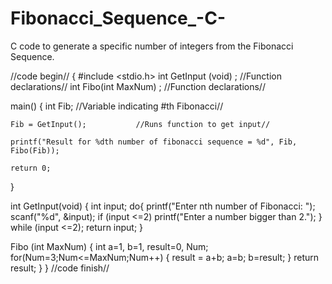 # Fibonacci_Sequence_-C-
C code to generate a specific number of integers from the Fibonacci Sequence. 

//code begin//
{
#include <stdio.h>
int GetInput (void) ;  //Function declarations//
int Fibo(int MaxNum) ;  //Function declarations//

main()
{
    int Fib;                    //Variable indicating #th Fibonacci//

    Fib = GetInput();           //Runs function to get input//

    printf("Result for %dth number of fibonacci sequence = %d", Fib, Fibo(Fib));

    return 0;
}

int GetInput(void)
{
    int input;
    do{
            printf("Enter nth number of Fibonacci: ");
            scanf("%d", &input);
            if (input <=2)
                printf("Enter a number bigger than 2.");
    } while (input <=2);
    return input;
}

Fibo (int MaxNum)
{
    int a=1, b=1, result=0, Num;
    for(Num=3;Num<=MaxNum;Num++)
    {
        result = a+b;
        a=b;
        b=result;
    }
    return result;
}
}
//code finish//
